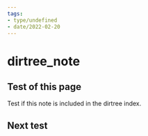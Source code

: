 ```yaml
---
tags:
- type/undefined
- date/2022-02-20
---
```


# dirtree_note
## Test of this page
Test if this note is included in the dirtree index.

## Next test